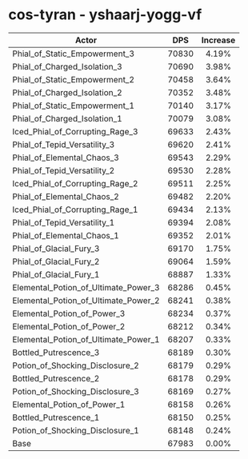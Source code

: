 # cos-tyran - yshaarj-yogg-vf
| Actor | DPS | Increase |
|---|:---:|:---:|
|Phial_of_Static_Empowerment_3|70830|4.19%|
|Phial_of_Charged_Isolation_3|70690|3.98%|
|Phial_of_Static_Empowerment_2|70458|3.64%|
|Phial_of_Charged_Isolation_2|70352|3.48%|
|Phial_of_Static_Empowerment_1|70140|3.17%|
|Phial_of_Charged_Isolation_1|70079|3.08%|
|Iced_Phial_of_Corrupting_Rage_3|69633|2.43%|
|Phial_of_Tepid_Versatility_3|69620|2.41%|
|Phial_of_Elemental_Chaos_3|69543|2.29%|
|Phial_of_Tepid_Versatility_2|69530|2.28%|
|Iced_Phial_of_Corrupting_Rage_2|69511|2.25%|
|Phial_of_Elemental_Chaos_2|69482|2.20%|
|Iced_Phial_of_Corrupting_Rage_1|69434|2.13%|
|Phial_of_Tepid_Versatility_1|69394|2.08%|
|Phial_of_Elemental_Chaos_1|69352|2.01%|
|Phial_of_Glacial_Fury_3|69170|1.75%|
|Phial_of_Glacial_Fury_2|69064|1.59%|
|Phial_of_Glacial_Fury_1|68887|1.33%|
|Elemental_Potion_of_Ultimate_Power_3|68286|0.45%|
|Elemental_Potion_of_Ultimate_Power_2|68241|0.38%|
|Elemental_Potion_of_Power_3|68234|0.37%|
|Elemental_Potion_of_Power_2|68212|0.34%|
|Elemental_Potion_of_Ultimate_Power_1|68207|0.33%|
|Bottled_Putrescence_3|68189|0.30%|
|Potion_of_Shocking_Disclosure_2|68179|0.29%|
|Bottled_Putrescence_2|68178|0.29%|
|Potion_of_Shocking_Disclosure_3|68169|0.27%|
|Elemental_Potion_of_Power_1|68158|0.26%|
|Bottled_Putrescence_1|68150|0.25%|
|Potion_of_Shocking_Disclosure_1|68148|0.24%|
|Base|67983|0.00%|
